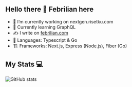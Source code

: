 ## Hello there 👋 Febrilian here

- 🔭 I’m currently working on nextgen.risetku.com
- 🌱 Currently learning GraphQL 
- ✍ I write on [febrilian.com](https://febrilian.com)
- 🚀 Languages: Typescript & Go
- 🏗 Frameworks: Next.js, Express (Node.js), Fiber (Go)

## My Stats 💻

![GitHub stats](https://github-readme-stats.vercel.app/api?username=febriliankr&show_icons=true&theme=tokyonight)
